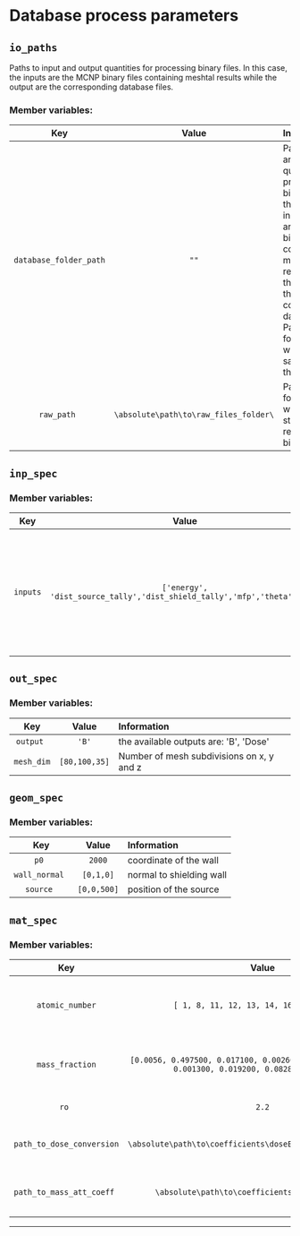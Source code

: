 # Database process parameters



## `io_paths`

 Paths to input and output quantities for processing binary files. In this case, the inputs are the MCNP binary files containing meshtal results while the output are the corresponding database files.

### Member variables:

| Key | Value | Information |
| :-: | :-: | :-- |
| `database_folder_path` | `""` | Paths to input and output quantities for<br />processing binary files. In this case, the inputs<br />are the MCNP binary files containing meshtal<br />results while the output are the corresponding<br />database files. Path to the folder in which to<br />save files of the database |
| `raw_path ` | `\absolute\path\to\raw_files_folder\` | Path to the folder in which are stored MCNP<br />results in binary file |


## `inp_spec`



### Member variables:

| Key | Value | Information |
| :-: | :-: | :-- |
| `inputs` | `['energy', 'dist_source_tally','dist_shield_tally','mfp','theta','fi']` | the available inputs are: 'energy',<br />'slab_thickness', 'dist_source_tally', 'delta_t',<br />'angle', 'theta', 'fi', 'dist_source_wall',<br />'dist_wall_tally', 'mfp' |


## `out_spec`



### Member variables:

| Key | Value | Information |
| :-: | :-: | :-- |
| `output ` | `'B'` | the available outputs are: 'B', 'Dose' |
| `mesh_dim` | `[80,100,35]` | Number of mesh subdivisions on x, y and z |


## `geom_spec`



### Member variables:

| Key | Value | Information |
| :-: | :-: | :-- |
| `p0 ` | `2000` | coordinate of the wall |
| `wall_normal ` | `[0,1,0]` | normal to shielding wall |
| `source ` | `[0,0,500]` | position of the source |


## `mat_spec`



### Member variables:

| Key | Value | Information |
| :-: | :-: | :-- |
| `atomic_number` | `[ 1, 8, 11, 12, 13, 14, 16, 19, 20, 26]` | list of element's atomic number in the material |
| `mass_fraction` | `[0.0056, 0.497500, 0.017100, 0.002600, 0.046900, 0.314700, 0.001300, 0.019200, 0.082800, 0.012400]` | list of element's mass fraction in the material |
| `ro ` | `2.2` | density of the material |
| `path_to_dose_conversion ` | `\absolute\path\to\coefficients\doseEquivalentConversion.txt` | Path to flux to dose conversion coefficient |
| `path_to_mass_att_coeff ` | `\absolute\path\to\coefficients\massAttCoeff.xml` | Path to mass attenuation coefficient |


---
